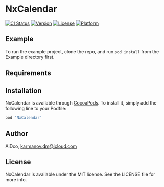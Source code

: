 # NxCalendar

[![CI Status](https://img.shields.io/travis/AiDco/NxCalendar.svg?style=flat)](https://travis-ci.org/AiDco/NxCalendar)
[![Version](https://img.shields.io/cocoapods/v/NxCalendar.svg?style=flat)](https://cocoapods.org/pods/NxCalendar)
[![License](https://img.shields.io/cocoapods/l/NxCalendar.svg?style=flat)](https://cocoapods.org/pods/NxCalendar)
[![Platform](https://img.shields.io/cocoapods/p/NxCalendar.svg?style=flat)](https://cocoapods.org/pods/NxCalendar)

## Example

To run the example project, clone the repo, and run `pod install` from the Example directory first.

## Requirements

## Installation

NxCalendar is available through [CocoaPods](https://cocoapods.org). To install
it, simply add the following line to your Podfile:

```ruby
pod 'NxCalendar'
```

## Author

AiDco, karmanov.dm@icloud.com

## License

NxCalendar is available under the MIT license. See the LICENSE file for more info.
